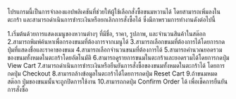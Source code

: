 โปรแกรมนี้เป็นการจำลองแอปพลิเคชันที่ช่วยให้ผู้ใช้เลือกสั่งซื้อขนมหวานได้ โดยสามารถเพิ่มลงในตะกร้า และสามารถดำเนินการชำระเงินหรือยกเลิกการสั่งซื้อได้ ซึ่งมีภาพรวมการทำงานดังต่อไปนี้

1.เริ่มต้นด้วยการแสดงเมนูของหวานต่างๆ ที่มีชื่อ, ราคา, รูปภาพ, และจำนวนสินค้าในสต๊อก
2.สามารถพิมพ์ค้นหาเพื่อกรองขนมที่ต้องการจากเมนูได้
3.สามารถเลือกขนมที่ต้องการได้โดยการกดปุ่มที่แสดงชื่อและราคาของขนม
4.สามารถเลือกจำนวนขนมที่ต้องการได้
5.สามารถคำนวณยอดรวมของขนมทั้งหมดในตะกร้าโดยอัตโนมัติ
6.สามารถดูรายการขนมในตะกร้าและยอดรวมได้โดยการกดปุ่ม View Cart
7.สามารถดำเนินการชำระเงินหรือยืนยันการสั่งซื้อของขนมทั้งหมดในตะกร้าได้ โดยการกดปุ่ม Checkout
8.สามารถล้างข้อมูลในตะกร้าได้โดยการกดปุ่ม Reset Cart
9.ถ้าขนมหมดสต๊อก ปุ่มของขนมนั้นจะถูกปิดการใช้งาน
10.สามารถกดปุ่ม Confirm Order ได้ เพื่อเช็คการยืนยันการสั่งซื้อ